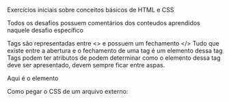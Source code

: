 Exercícios iniciais sobre conceitos básicos de HTML e CSS

Todos os desafios possuem comentários dos conteudos aprendidos naquele desafio específico


Tags são representadas entre <> e possuem um fechamento </>
Tudo que existe entre a abertura e o fechamento de uma tag é um elemento dessa tag
Tags podem ter atributos de podem determinar como o elemento dessa tag deve ser apresentado, devem sempre ficar entre aspas.

 <tag atributo="">Aqui é o elemento</tag>

 Como pegar o CSS de um arquivo externo:
 <link rel="stylesheet" type="text/css" href="mystyle.css">

